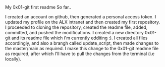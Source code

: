 My 0x01-git first readme
So far..

I created an account on github, then generated a personal access token.
I updated my profile on the ALX intranet and then created my first repository.
I proceeded to cloning the repository, created the readme file, added, committed, and pushed the modifications.
I created a new directory 0x01-git and its readme file which i'm currently edditing :).
I created all files accordingly, and also a brangh called update_script, then made changes to the master/main as required.
I make this change to the 0x01-git readme file as required, after which I'll have to pull the changes from the terminal (i.e locally).
